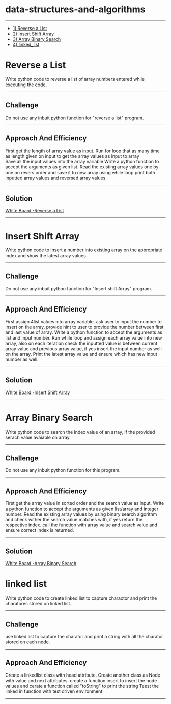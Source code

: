 # data-structures-and-algorithms
---

<!--ts-->
   * [1) Reverse a List](#reverse-a-list)
   * [2) Insert Shift Array](#Insert-Shift-Array)
   * [3) Array Binary Search](#Array-Binary-Search)
   * [4) linked_list](#linked-list)
     
<!--te--> 

# Reverse a List
Write python code to reverse a list of array numbers entered while executing the code.

---

## Challenge
Do not use any inbuit python function for "reverse a list" program.  

---

## Approach And Efficiency

First get the length of array value as input.
Run for loop that as many time as length given on input to get the array values as input to array  
Save all the input values into the array variable
Write a python function to accept the arguments as given list.
Read the existing array values one by one on revers order and save it to new array using while loop 
print both  inputted array values and reversed array values. 

---

## Solution
[White Board -Reverse a List](assets/array-reverse.jpg)

---

# Insert Shift Array
Write python code to insert a number into existing array on the appropriate index and show the latest array values.

---

## Challenge
Do not use any inbuit python function for "Insert shift Array" program.  

---

## Approach And Efficiency

First assign 4list values into array variable.
ask user to input the number to insert on the array, provide hint to user to provide the number between first and last value of array.
Write a python function to accept the arguments as list and input number.
Run while loop and assign each array value into new array, also on each iteration check the inputted value is between current array value and previous array value, if yes insert the input number as well on the array.
Print the latest array value and ensure which has new input number as well.

---

## Solution

[White Board -Insert Shift Array](assets/array-shift.jpg)

---

# Array Binary Search
Write python code to search the index value of an array, if the provided serach value avaiable on array.

---

## Challenge
Do not use any inbuit python function for this program.  

---

## Approach And Efficiency

First get the array value in sorted order and the search value as input.
Write a python function to accept the arguments as given list/array and integer number.
Read the existing array values by using binary search algorithm and check wither the search value matches with, if yes return the respective index. 
call the function with array value and search value and ensure correct index is returned.

---

## Solution
[White Board -Array Binary Search](assets/array_binary_search.jpg)

# linked list
Write python code to create linked list to capture charactor and print the charatores stored on linked list.

---

## Challenge
use linked list to capture the charator and print a string with all the charator stored on each node.  

---

## Approach And Efficiency

Create a linkedlist class with head attribute.
Create another class as Node with value and next attributes.
create a function insert to insert the node values and cerate a function called "toString" to print the string 
Teest the linked in function with test driven environment

---


